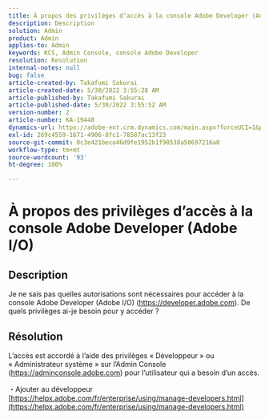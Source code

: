```yaml
---
title: À propos des privilèges d’accès à la console Adobe Developer (Adobe I/O)
description: Description
solution: Admin
product: Admin
applies-to: Admin
keywords: KCS, Admin Console, console Adobe Developer
resolution: Resolution
internal-notes: null
bug: false
article-created-by: Takafumi Sakurai
article-created-date: 5/30/2022 3:55:28 AM
article-published-by: Takafumi Sakurai
article-published-date: 5/30/2022 3:55:52 AM
version-number: 2
article-number: KA-19448
dynamics-url: https://adobe-ent.crm.dynamics.com/main.aspx?forceUCI=1&pagetype=entityrecord&etn=knowledgearticle&id=77708953-ccdf-ec11-bb3d-000d3a35188d
exl-id: 269c4559-1671-4906-8fc1-78587ac13f23
source-git-commit: 0c3e421beca46d9fe1952b1f98538a50697216a0
workflow-type: tm+mt
source-wordcount: '93'
ht-degree: 100%

---
```


# À propos des privilèges d’accès à la console Adobe Developer (Adobe I/O)

## Description

Je ne sais pas quelles autorisations sont nécessaires pour accéder à la console Adobe Developer (Adobe I/O) (https://developer.adobe.com). De quels privilèges ai-je besoin pour y accéder ?

## Résolution


L’accès est accordé à l’aide des privilèges « Développeur » ou « Administrateur système » sur l’Admin Console (https://adminconsole.adobe.com) pour l’utilisateur qui a besoin d’un accès.

・Ajouter au développeur
[https://helpx.adobe.com/fr/enterprise/using/manage-developers.html](https://helpx.adobe.com/fr/enterprise/using/manage-developers.html)
